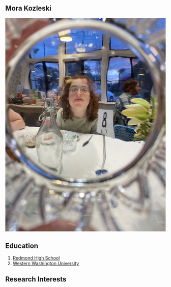 ## Mora Kozleski
<img src="MePhoto.png" alt="Me through a cup">

## Education
1. [Redmond High School](https://rhs.lwsd.org/)
2. [Western Washington University](https://www.wwu.edu/)

## Research Interests
